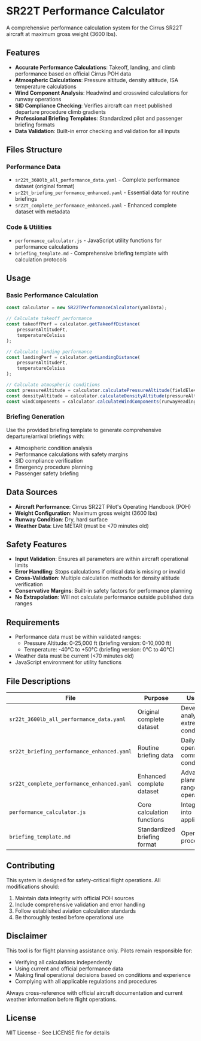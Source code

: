 # SR22T Performance Calculator

A comprehensive performance calculation system for the Cirrus SR22T aircraft at maximum gross weight (3600 lbs).

## Features

- **Accurate Performance Calculations**: Takeoff, landing, and climb performance based on official Cirrus POH data
- **Atmospheric Calculations**: Pressure altitude, density altitude, ISA temperature calculations
- **Wind Component Analysis**: Headwind and crosswind calculations for runway operations
- **SID Compliance Checking**: Verifies aircraft can meet published departure procedure climb gradients
- **Professional Briefing Templates**: Standardized pilot and passenger briefing formats
- **Data Validation**: Built-in error checking and validation for all inputs

## Files Structure

### Performance Data
- `sr22t_3600lb_all_performance_data.yaml` - Complete performance dataset (original format)
- `sr22t_briefing_performance_enhanced.yaml` - Essential data for routine briefings
- `sr22t_complete_performance_enhanced.yaml` - Enhanced complete dataset with metadata

### Code & Utilities
- `performance_calculator.js` - JavaScript utility functions for performance calculations
- `briefing_template.md` - Comprehensive briefing template with calculation protocols

## Usage

### Basic Performance Calculation
```javascript
const calculator = new SR22TPerformanceCalculator(yamlData);

// Calculate takeoff performance
const takeoffPerf = calculator.getTakeoffDistance(
    pressureAltitudeFt, 
    temperatureCelsius
);

// Calculate landing performance
const landingPerf = calculator.getLandingDistance(
    pressureAltitudeFt, 
    temperatureCelsius
);

// Calculate atmospheric conditions
const pressureAltitude = calculator.calculatePressureAltitude(fieldElevationFt, altimeterInHg);
const densityAltitude = calculator.calculateDensityAltitude(pressureAltitudeFt, oatCelsius);
const windComponents = calculator.calculateWindComponents(runwayHeading, windDirection, windSpeed);
```

### Briefing Generation
Use the provided briefing template to generate comprehensive departure/arrival briefings with:
- Atmospheric condition analysis
- Performance calculations with safety margins
- SID compliance verification
- Emergency procedure planning
- Passenger safety briefing

## Data Sources

- **Aircraft Performance**: Cirrus SR22T Pilot's Operating Handbook (POH)
- **Weight Configuration**: Maximum gross weight (3600 lbs)
- **Runway Condition**: Dry, hard surface
- **Weather Data**: Live METAR (must be <70 minutes old)

## Safety Features

- **Input Validation**: Ensures all parameters are within aircraft operational limits
- **Error Handling**: Stops calculations if critical data is missing or invalid
- **Cross-Validation**: Multiple calculation methods for density altitude verification
- **Conservative Margins**: Built-in safety factors for performance planning
- **No Extrapolation**: Will not calculate performance outside published data ranges

## Requirements

- Performance data must be within validated ranges:
  - Pressure Altitude: 0-25,000 ft (briefing version: 0-10,000 ft)
  - Temperature: -40°C to +50°C (briefing version: 0°C to 40°C)
- Weather data must be current (<70 minutes old)
- JavaScript environment for utility functions

## File Descriptions

| File | Purpose | Use Case |
|------|---------|----------|
| `sr22t_3600lb_all_performance_data.yaml` | Original complete dataset | Development, analysis, extreme conditions |
| `sr22t_briefing_performance_enhanced.yaml` | Routine briefing data | Daily operations, common conditions |
| `sr22t_complete_performance_enhanced.yaml` | Enhanced complete dataset | Advanced planning, full range operations |
| `performance_calculator.js` | Core calculation functions | Integration into applications |
| `briefing_template.md` | Standardized briefing format | Operational procedures |

## Contributing

This system is designed for safety-critical flight operations. All modifications should:
1. Maintain data integrity with official POH sources
2. Include comprehensive validation and error handling
3. Follow established aviation calculation standards
4. Be thoroughly tested before operational use

## Disclaimer

This tool is for flight planning assistance only. Pilots remain responsible for:
- Verifying all calculations independently
- Using current and official performance data
- Making final operational decisions based on conditions and experience
- Complying with all applicable regulations and procedures

Always cross-reference with official aircraft documentation and current weather information before flight operations.

## License

MIT License - See LICENSE file for details